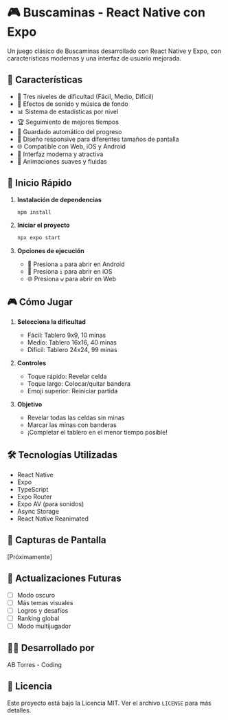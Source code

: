 # 🎮 Buscaminas - React Native con Expo

Un juego clásico de Buscaminas desarrollado con React Native y Expo, con características modernas y una interfaz de usuario mejorada.

## 🌟 Características

- 🎯 Tres niveles de dificultad (Fácil, Medio, Difícil)
- 🎵 Efectos de sonido y música de fondo
- 📊 Sistema de estadísticas por nivel
- 🏆 Seguimiento de mejores tiempos
- 💾 Guardado automático del progreso
- 📱 Diseño responsive para diferentes tamaños de pantalla
- 🌐 Compatible con Web, iOS y Android
- 🎨 Interfaz moderna y atractiva
- 🔄 Animaciones suaves y fluidas

## 🚀 Inicio Rápido

1. **Instalación de dependencias**
   ```bash
   npm install
   ```

2. **Iniciar el proyecto**
   ```bash
   npx expo start
   ```

3. **Opciones de ejecución**
   - 📱 Presiona `a` para abrir en Android
   - 🍎 Presiona `i` para abrir en iOS
   - 🌐 Presiona `w` para abrir en Web

## 🎮 Cómo Jugar

1. **Selecciona la dificultad**
   - Fácil: Tablero 9x9, 10 minas
   - Medio: Tablero 16x16, 40 minas
   - Difícil: Tablero 24x24, 99 minas

2. **Controles**
   - Toque rápido: Revelar celda
   - Toque largo: Colocar/quitar bandera
   - Emoji superior: Reiniciar partida

3. **Objetivo**
   - Revelar todas las celdas sin minas
   - Marcar las minas con banderas
   - ¡Completar el tablero en el menor tiempo posible!

## 🛠️ Tecnologías Utilizadas

- React Native
- Expo
- TypeScript
- Expo Router
- Expo AV (para sonidos)
- Async Storage
- React Native Reanimated

## 📱 Capturas de Pantalla

[Próximamente]

## 🔄 Actualizaciones Futuras

- [ ] Modo oscuro
- [ ] Más temas visuales
- [ ] Logros y desafíos
- [ ] Ranking global
- [ ] Modo multijugador

## 👨‍💻 Desarrollado por

AB Torres - Coding

## 📄 Licencia

Este proyecto está bajo la Licencia MIT. Ver el archivo `LICENSE` para más detalles.
